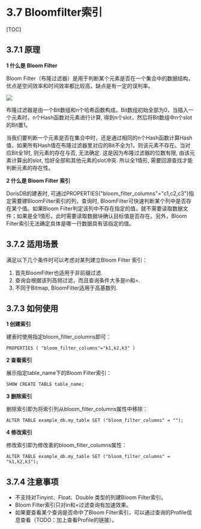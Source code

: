 # 3.7 Bloomfilter索引

\[TOC\]

## 3.7.1 原理

**1 什么是 Bloom Filter**

Bloom Filter（布隆过滤器）是用于判断某个元素是否在一个集合中的数据结构，优点是空间效率和时间效率都比较高，缺点是有一定的误判率。

![](../.gitbook/assets/3.7.1-1.jfif)

布隆过滤器是由一个Bit数组和n个哈希函数构成。Bit数组初始全部为0，当插入一个元素时，n个Hash函数对元素进行计算, 得到n个slot，然后将Bit数组中n个slot的Bit置1。

当我们要判断一个元素是否在集合中时，还是通过相同的n个Hash函数计算Hash值，如果所有Hash值在布隆过滤器里对应的Bit不全为1，则该元素不存在。当对应Bit全1时, 则元素的存在与否, 无法确定. 这是因为布隆过滤器的位数有限, 由该元素计算出的slot, 恰好全部和其他元素的slot冲突. 所以全1情形, 需要回源查找才能判断元素的存在性。

**2 什么是 Bloom Filter 索引**

DorisDB的建表时, 可通过PROPERTIES{"bloom\_filter\_columns"="c1,c2,c3"}指定需要建BloomFilter索引的列，查询时, BloomFilter可快速判断某个列中是否存在某个值。如果Bloom Filter判定该列中不存在指定的值，就不需要读取数据文件；如果是全1情形，此时需要读取数据块确认目标值是否存在。另外，Bloom Filter索引无法确定具体是哪一行数据具有该指定的值。

## 3.7.2 适用场景

满足以下几个条件时可以考虑对某列建立Bloom Filter 索引：

1. 首先BloomFilter也适用于非前缀过滤.
2. 查询会根据该列高频过滤，而且查询条件大多是in和=.
3. 不同于Bitmap, BloomFilter适用于高基数列.

## 3.7.3 如何使用

**1 创建索引**

建表时使用指定bloom\_filter\_columns即可：

```text
PROPERTIES ( "bloom_filter_columns"="k1,k2,k3" )
```

**2 查看索引**

展示指定table\_name下的Bloom Filter索引：

```text
SHOW CREATE TABLE table_name;
```

**3 删除索引**

删除索引即为将索引列从bloom\_filter\_columns属性中移除：

```text
ALTER TABLE example_db.my_table SET ("bloom_filter_columns" = "");
```

**4 修改索引**

修改索引即为修改表的bloom\_filter\_columns属性：

```text
ALTER TABLE example_db.my_table SET ("bloom_filter_columns" = "k1,k2,k3");
```

## 3.7.4 注意事项

* 不支持对Tinyint、Float、Double 类型的列建Bloom Filter索引。
* Bloom Filter索引只对in和=过滤查询有加速效果。
* 如果要查看某个查询是否命中了Bloom Filter索引，可以通过查询的Profile信息查看（TODO：加上查看Profile的链接）。

